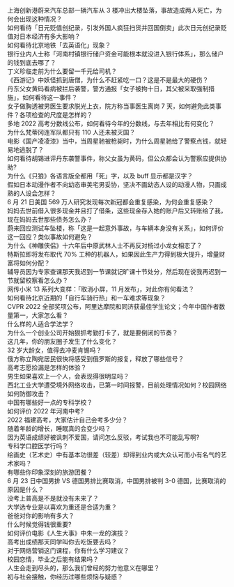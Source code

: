 上海创新港蔚来汽车总部一辆汽车从 3 楼冲出大楼坠落，事故造成两人死亡，为何会出现这种情况？  
如何看待「日元贬值创纪录，引发外国人疯狂扫货并回国倒卖」此次日元创纪录贬值对日本经济有多大影响？  
如何看待北京地铁「去英语化」现象？  
银行业内人士称「河南村镇银行储户资金可能根本就没进入银行体系」，那么储户的钱到底去哪了？  
丁义珍临走前为什么要留一千元给司机？  
《西游记》中妖怪抓到唐僧，为什么不赶紧吃一口？这是不是最大的硬伤？  
丹东父女黄码看病被拦后袭警，警方通报「女子被拘十日，其父被采取强制措施」，如何看待这一事件？  
女子做胸透被男医生要求脱光上衣，院方称当事医生离岗 7 天，如何避免此类事件？各项检查的尺度是怎样的？  
多地 2022 高考分数线公布，如何看待今年的分数线，与去年相比有何变化？  
为什么梵蒂冈连军队都只有 110 人还未被灭国？  
电影《国产凌凌漆》当中，当周星驰被枪毙时，为什么周星驰给了警察点钱，就轻易地逃脱了？  
如何看待胡锡进评丹东袭警事件，称父女虽为黄码，但公众都会认为警察应提供协助?  
为什么《只狼》各语言版全都用「死」字，以及 buff 显示都是汉字？  
假如日本动漫作者不向幼态审美宅男妥协，坚决不画幼态人设的动漫人物，只画成熟的人设会怎样？  
6 月 21 日美国 569 万人研究发现每次新冠都会重复感染，为何会重复感染？  
妈妈去世前借入很多现金并且打了借条，这些现金存入她的账户后又转账给了我，现在妈妈去世那些债务怎么办？  
蔚来回应测试车坠楼，称「这是一起意外事故，与车辆本身没有关系」，如何评价这一回应？类似事故如何避免？  
为什么《神雕侠侣》十六年后中原武林人士不再反对杨过小龙女相恋了？  
特斯拉即将发布取代 70% 工种的机器人，如果因此生产力得到极大提升，增量财富将如何分配？  
辅导员因为专家查课那天我迟到一节课就记旷课十节处分，然后现在说我再迟到一节就留校察看怎么办？  
网传小米 13 系列大变样：「取消小屏，11 月发布」，对此你有何看法？  
如何看待北京近期的「自行车骑行热」和一车难求等现象？  
CVPR 2022 全部奖项公布，阿里达摩院和同济获最佳学生论文；今年中国作者数量第一，大家怎么看？  
什么样的人适合学法学？  
为什么一个创业公司开始狠抓考勤打卡了，就是要倒闭的节奏？  
这几年，你的朋友圈子发生了什么变化？  
32 岁大龄女，值得去冲麦肯锡吗？  
俄方称立陶宛居民很快将感受到俄罗斯的报复，释放了哪些信号？  
高考志愿捡漏是怎样的体验？  
男生如果喜欢上一个人，会表现得很明显吗？  
西北工业大学遭受境外网络攻击，已第一时间报警，目前处理情况如何？校园网络如何防御攻击？  
中国有哪些好一点的专科学校？  
如何评价 2022 年河南中考?  
2022 福建高考，大家估计自己会考多少分？  
随着年龄的增长，睡眠真的会变少吗？  
因为英语成绩好被讽刺不爱国，请问怎么反驳，考试我也不可能乱写啊?  
专科学口腔医学行吗？  
绘画史（艺术史）中有基本功很差（较差）却得到业内或大众认可而小有名气的艺术家吗？  
有哪些你印象深刻的旅游团餐？  
6 月 23 日中国男排 VS 德国男排比赛取消，中国男排被判 3-0 德国，比赛取消的原因是什么？  
没考上普高是不是就没有未来了？  
大学选专业是以喜欢为重还是合适为重？  
爸爸对你的影响有多大？  
什么时候觉得钱很重要?  
如何评价电影《人生大事》中朱一龙的演技？  
高考出成绩那天同学叫你去吃饭要去吗？  
对于网络营销这门课程，你有什么学习建议？  
校园恋情，毕业之后能有结果吗？  
人生会走到尽头的，那么我们曾经的努力他意义在哪里？  
初与社会接触，你经历过哪些烦恼与疑惑？  
